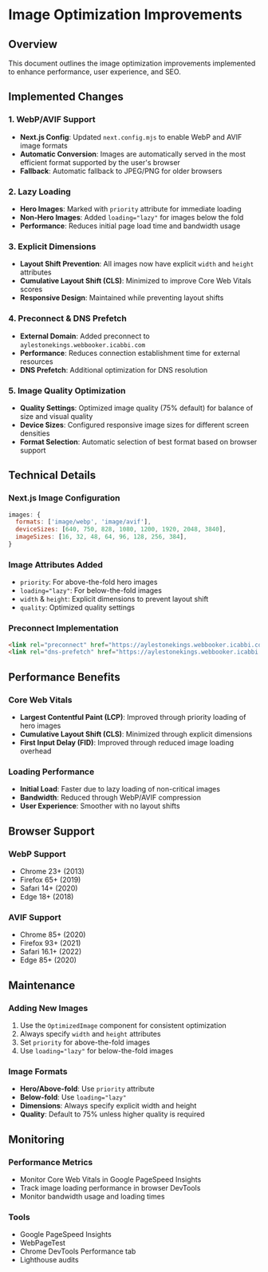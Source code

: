 # Image Optimization Improvements

## Overview
This document outlines the image optimization improvements implemented to enhance performance, user experience, and SEO.

## Implemented Changes

### 1. WebP/AVIF Support
- **Next.js Config**: Updated `next.config.mjs` to enable WebP and AVIF image formats
- **Automatic Conversion**: Images are automatically served in the most efficient format supported by the user's browser
- **Fallback**: Automatic fallback to JPEG/PNG for older browsers

### 2. Lazy Loading
- **Hero Images**: Marked with `priority` attribute for immediate loading
- **Non-Hero Images**: Added `loading="lazy"` for images below the fold
- **Performance**: Reduces initial page load time and bandwidth usage

### 3. Explicit Dimensions
- **Layout Shift Prevention**: All images now have explicit `width` and `height` attributes
- **Cumulative Layout Shift (CLS)**: Minimized to improve Core Web Vitals scores
- **Responsive Design**: Maintained while preventing layout shifts

### 4. Preconnect & DNS Prefetch
- **External Domain**: Added preconnect to `aylestonekings.webbooker.icabbi.com`
- **Performance**: Reduces connection establishment time for external resources
- **DNS Prefetch**: Additional optimization for DNS resolution

### 5. Image Quality Optimization
- **Quality Settings**: Optimized image quality (75% default) for balance of size and visual quality
- **Device Sizes**: Configured responsive image sizes for different screen densities
- **Format Selection**: Automatic selection of best format based on browser support

## Technical Details

### Next.js Image Configuration
```javascript
images: {
  formats: ['image/webp', 'image/avif'],
  deviceSizes: [640, 750, 828, 1080, 1200, 1920, 2048, 3840],
  imageSizes: [16, 32, 48, 64, 96, 128, 256, 384],
}
```

### Image Attributes Added
- `priority`: For above-the-fold hero images
- `loading="lazy"`: For below-the-fold images
- `width` & `height`: Explicit dimensions to prevent layout shift
- `quality`: Optimized quality settings

### Preconnect Implementation
```html
<link rel="preconnect" href="https://aylestonekings.webbooker.icabbi.com" />
<link rel="dns-prefetch" href="https://aylestonekings.webbooker.icabbi.com" />
```

## Performance Benefits

### Core Web Vitals
- **Largest Contentful Paint (LCP)**: Improved through priority loading of hero images
- **Cumulative Layout Shift (CLS)**: Minimized through explicit dimensions
- **First Input Delay (FID)**: Improved through reduced image loading overhead

### Loading Performance
- **Initial Load**: Faster due to lazy loading of non-critical images
- **Bandwidth**: Reduced through WebP/AVIF compression
- **User Experience**: Smoother with no layout shifts

## Browser Support

### WebP Support
- Chrome 23+ (2013)
- Firefox 65+ (2019)
- Safari 14+ (2020)
- Edge 18+ (2018)

### AVIF Support
- Chrome 85+ (2020)
- Firefox 93+ (2021)
- Safari 16.1+ (2022)
- Edge 85+ (2020)

## Maintenance

### Adding New Images
1. Use the `OptimizedImage` component for consistent optimization
2. Always specify `width` and `height` attributes
3. Set `priority` for above-the-fold images
4. Use `loading="lazy"` for below-the-fold images

### Image Formats
- **Hero/Above-fold**: Use `priority` attribute
- **Below-fold**: Use `loading="lazy"`
- **Dimensions**: Always specify explicit width and height
- **Quality**: Default to 75% unless higher quality is required

## Monitoring

### Performance Metrics
- Monitor Core Web Vitals in Google PageSpeed Insights
- Track image loading performance in browser DevTools
- Monitor bandwidth usage and loading times

### Tools
- Google PageSpeed Insights
- WebPageTest
- Chrome DevTools Performance tab
- Lighthouse audits
